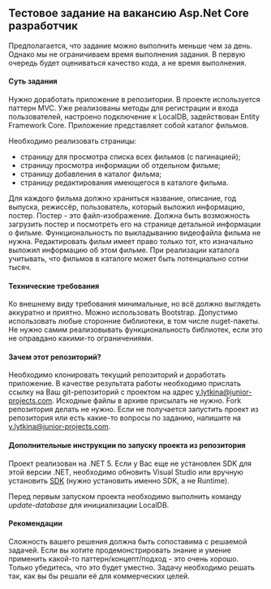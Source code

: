 ## Тестовое задание на вакансию Asp.Net Core разработчик

Предполагается, что задание можно выполнить меньше чем за день. Однако мы не ограничиваем время выполнения задания. В первую очередь будет оцениваться качество кода, а не время выполнения.

#### Суть задания

Нужно доработать приложение в репозитории. В проекте используется паттерн MVC. Уже реализованы методы для регистрации и входа пользователей, настроено подключение к LocalDB, задействован Entity Framework Core. Приложение представляет собой каталог фильмов. 

Необходимо реализовать страницы:

- страницу для просмотра списка всех фильмов (с пагинацией);
- страницу просмотра информации об отдельном фильме;
- страницу добавления в каталог фильма;
- страницу редактирования имеющегося в каталоге фильма.

Для каждого фильма должно храниться название, описание, год выпуска, режиссёр, пользователь, который выложил информацию, постер. Постер - это файл-изображение. Должна быть возможность загрузить постер и посмотреть его на странице детальной информации о фильме. Функциональность по выкладыванию видеофайла фильма не нужна. 
Редактировать фильм имеет право только тот, кто изначально выложил информацию об этом фильме. 
При реализации каталога учитывать, что фильмов в каталоге может быть потенциально сотни тысяч.

#### Технические требования

Ко внешнему виду требования минимальные, но всё должно выглядеть аккуратно и приятно. Можно использовать Bootstrap. Допустимо использовать любые сторонние библиотеки, в том числе nuget-пакеты. Не нужно самим реализовывать функциональность библиотек, если это не оправдано какими-то ограничениями.

#### Зачем этот репозиторий?

Необходимо клонировать текущий репозиторий и доработать приложение. В качестве результата работы необходимо прислать ссылку на Ваш git-репозиторий с проектом на адрес y.lytkina@junior-projects.com. Исходные файлы в архиве присылать не нужно. Fork репозитория делать не нужно. Если не получается запустить проект из репозитория или есть какие-то вопросы по заданию, напишите на y.lytkina@junior-projects.com. 

#### Дополнительные инструкции по запуску проекта из репозитория

Проект реализован на .NET 5. Если у Вас еще не установлен SDK для этой версии .NET, необходимо обновить Visual Studio или вручную установить [SDK](https://dotnet.microsoft.com/download/dotnet/5.0) (нужно установить именно SDK, а не Runtime). 

Перед первым запуском проекта необходимо выполнить команду *update-database* для инициализации LocalDB.

#### Рекомендации

Сложность вашего решения должна быть сопоставима с решаемой задачей. Если вы хотите продемонстрировать знание и умение применить какой-то паттерн/концепт/подход - это очень хорошо. Только убедитесь, что это будет уместно. Задачу необходимо решать так, как вы бы решали её для коммерческих целей.
